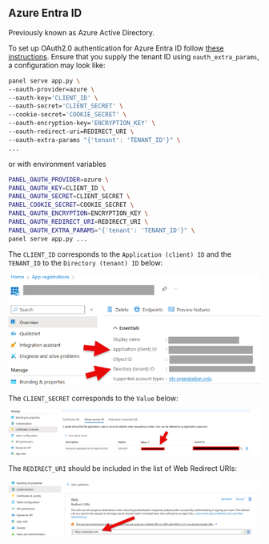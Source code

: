 ## **Azure Entra ID**

Previously known as Azure Active Directory.

To set up OAuth2.0 authentication for Azure Entra ID follow [these instructions](https://docs.microsoft.com/en-us/azure/api-management/api-management-howto-protect-backend-with-aad). Ensure that you supply the tenant ID using `oauth_extra_params`, a configuration may look like:

```bash
panel serve app.py \
--oauth-provider=azure \
--oauth-key='CLIENT_ID' \
--oauth-secret='CLIENT_SECRET' \
--cookie-secret='COOKIE_SECRET' \
--oauth-encryption-key='ENCRYPTION_KEY' \
--oauth-redirect-uri=REDIRECT_URI \
--oauth-extra-params "{'tenant': 'TENANT_ID'}" \
...
```

or with environment variables

```bash
PANEL_OAUTH_PROVIDER=azure \
PANEL_OAUTH_KEY=CLIENT_ID \
PANEL_OAUTH_SECRET=CLIENT_SECRET \
PANEL_COOKIE_SECRET=COOKIE_SECRET \
PANEL_OAUTH_ENCRYPTION=ENCRYPTION_KEY \
PANEL_OAUTH_REDIRECT_URI=REDIRECT_URI \
PANEL_OAUTH_EXTRA_PARAMS="{'tenant': 'TENANT_ID'}" \
panel serve app.py ...
```

The `CLIENT_ID` corresponds to the `Application (client) ID` and the `TENANT_ID` to the `Directory (tenant) ID` below:

![CLIENT_ID and TENANT_ID](../../../_static/images/azure_oauth_app_registration.png)

The `CLIENT_SECRET` corresponds to the `Value` below:

![CLIENT_SECRET](../../../_static/images/azure_oauth_client_secret.png)

The `REDIRECT_URI` should be included in the list of Web Redirect URIs:

![REDIRECT_URI](../../../_static/images/azure_oauth_uris.png)
